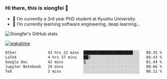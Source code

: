 ### Hi there, this is xiongfei 👋


- 🔭 I’m currently a 3rd year PhD student at Kyushu University.
- 🌱 I’m currently learning software engineering, deep learning...

<!--
**X1on9f31/X1on9f31** is a ✨ _special_ ✨ repository because its `README.md` (this file) appears on your GitHub profile.
Here are some ideas to get you started:
-->

![Xiongfei's GitHub stats](https://github-readme-stats.vercel.app/api?username=X1on9f31)


[![wakatime](https://wakatime.com/badge/user/9e8d5516-d162-43e7-9563-87295d455a71.svg)](https://wakatime.com/@9e8d5516-d162-43e7-9563-87295d455a71)

<!--START_SECTION:waka-->

```txt
Other              43 hrs 22 mins  ██████████████████████░░░   88.35 %
LaTeX              4 hrs 37 mins   ██▒░░░░░░░░░░░░░░░░░░░░░░   09.43 %
Google Doc         42 mins         ▒░░░░░░░░░░░░░░░░░░░░░░░░   01.44 %
Jupyter Notebook   19 mins         ░░░░░░░░░░░░░░░░░░░░░░░░░   00.66 %
TeX                3 mins          ░░░░░░░░░░░░░░░░░░░░░░░░░   00.11 %
```

<!--END_SECTION:waka-->

